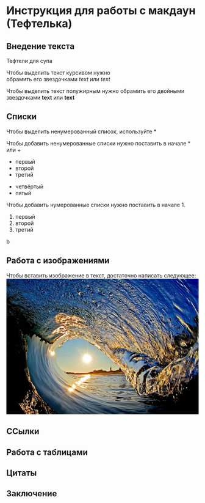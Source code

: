 # Инструкция для работы с макдаун (Тефтелька)

## Внедение текста

Тефтели для супа

Чтобы выделить текст курсивом нужно  
обрамить его звездочками *text* или _text_  

Чтобы выделить текст полужирным нужно 
обрамить его двойными звездочками **text** или __text__
## Списки

Чтобы выделить ненумерованный список, используйте *

Чтобы добавить ненумерованные списки нужно
поставить в начале * или +

* первый
* второй
* третий
+ четвёртый
+ пятый

Чтобы добавить нумерованные списки нужно
поставить в начале 1.
1. первый
2. второй
3. третий

b
## Работа с изображениями

Чтобы вставить изображение в текст, достаточно
написать следующее:
![Волна](water.jpg)


## ССылки

## Работа с таблицами

## Цитаты

## Заключение
